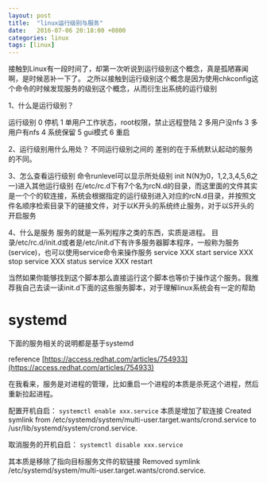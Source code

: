 ```yaml
---
layout: post
title:  "linux运行级别与服务"
date:   2016-07-06 20:18:00 +0800
categories: linux
tags: [linux]
---
```


接触到Linux有一段时间了，却第一次听说到运行级别这个概念，真是孤陋寡闻啊，是时候恶补一下了。
之所以接触到运行级别这个概念是因为使用chkconfig这个命令的时候发现服务的级别这个概念，从而衍生出系统的运行级别

1、什么是运行级别？

运行级别
0 停机
1 单用户工作状态，root权限，禁止远程登陆
2 多用户没nfs
3 多用户有nfs
4 系统保留
5 gui模式
6 重启

2、运行级别用什么用处？
不同运行级别之间的 差别的在于系统默认起动的服务的不同。

3、怎么查看运行级别
命令runlevel可以显示所处级别
init N(N为0，1,2,3,4,5,6之一)进入其他运行级别
在/etc/rc.d下有7个名为rcN.d的目录，而这里面的文件其实是一个个的软连接，系统会根据指定的运行级别进入对应的rcN.d目录，并按照文件名顺序检索目录下的链接文件，对于以K开头的系统终止服务，对于以S开头的开启服务

4、什么是服务
服务的就是一系列程序之类的东西，实质是进程。
目录/etc/rc.d/init.d或者是/etc/init.d下有许多服务器脚本程序，一般称为服务(service)，也可以使用service命令来操作服务
service XXX start
service XXX stop
service XXX status
service XXX restart

当然如果你能够找到这个脚本那么直接运行这个脚本也等价于操作这个服务。我推荐我自己去读一读init.d下面的这些服务脚本，对于理解linux系统会有一定的帮助

# systemd
下面的服务相关的说明都是基于systemd

reference
[https://access.redhat.com/articles/754933](https://access.redhat.com/articles/754933)

在我看来，服务是对进程的管理，比如重启一个进程的本质是杀死这个进程，然后重新拉起进程。

配置开机自启：
`systemctl enable xxx.service`
本质是增加了软连接
Created symlink from /etc/systemd/system/multi-user.target.wants/crond.service to /usr/lib/systemd/system/crond.service.

取消服务的开机自启：
`systemctl disable xxx.service`

其本质是移除了指向目标服务文件的软链接
Removed symlink /etc/systemd/system/multi-user.target.wants/crond.service.


